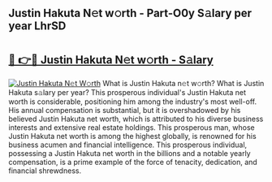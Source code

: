 ## Justin Hakuta N𝚎t w𝚘rth - Part-O0y S𝚊lary per year LhrSD

# <h2><a href="http://gc4ak6.nevu.top/?p=Justin+Hakuta">🔗 👉🔴 Justin Hakuta N𝚎t w𝚘rth - S𝚊lary</a></h2>

[![Justin Hakuta N𝚎t W𝚘rth](https://i.imgur.com/Oavwk0R.jpeg)](http://gc4ak6.nevu.top/?p=Justin+Hakuta)
What is Justin Hakuta n𝚎t w𝚘rth? What is Justin Hakuta s𝚊lary per year?
This prosperous individual's Justin Hakuta net worth is considerable, positioning him among the industry's most well-off. His annual compensation is substantial, but it is overshadowed by his believed Justin Hakuta net worth, which is attributed to his diverse business interests and extensive real estate holdings. This prosperous man, whose Justin Hakuta net worth is among the highest globally, is renowned for his business acumen and financial intelligence. This prosperous individual, possessing a Justin Hakuta net worth in the billions and a notable yearly compensation, is a prime example of the force of tenacity, dedication, and financial shrewdness.
